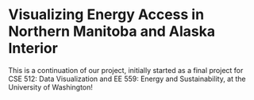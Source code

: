 # Visualizing Energy Access in Northern Manitoba and Alaska Interior

This is a continuation of our project, initially started as a final project for CSE 512: Data Visualization and EE 559: Energy and Sustainability, at the University of Washington!
